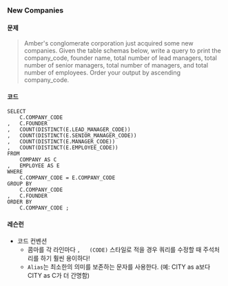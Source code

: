 ### New Companies

#### **문제**
> Amber's conglomerate corporation just acquired some new companies. Given the table schemas below, write a query to print the company_code, founder name, total number of lead managers, total number of senior managers, total number of managers, and total number of employees. Order your output by ascending company_code.

#### **코드**
```MySQL
SELECT
    C.COMPANY_CODE
,   C.FOUNDER
,   COUNT(DISTINCT(E.LEAD_MANAGER_CODE))
,   COUNT(DISTINCT(E.SENIOR_MANAGER_CODE))
,   COUNT(DISTINCT(E.MANAGER_CODE))
,   COUNT(DISTINCT(E.EMPLOYEE_CODE))
FROM
    COMPANY AS C
,   EMPLOYEE AS E
WHERE
    C.COMPANY_CODE = E.COMPANY_CODE
GROUP BY
    C.COMPANY_CODE
,   C.FOUNDER
ORDER BY
    C.COMPANY_CODE ;
```

#### **레슨런**
* 코드 컨벤션
    * 콤마를 각 라인마다 `,   (CODE)` 스타일로 적을 경우 쿼리를 수정할 때 주석처리를 하기 훨씬 용이하다!
    * `Alias`는 최소한의 의미를 보존하는 문자를 사용한다. (예: CITY as a보다 CITY as C가 더 간명함)